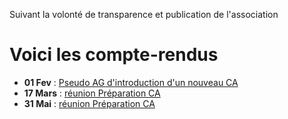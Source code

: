 Suivant la volonté de transparence et publication de l'association

# Voici les compte-rendus

- **01 Fev** : [Pseudo AG d'introduction d'un nouveau CA](admin\19.02.01AG-PV.md)
- **17 Mars** : [réunion Préparation CA](admin\19.03.17CA-PV.md)
- **31 Mai** : [réunion Préparation CA](admin\19.05.31CA-PV.md)
